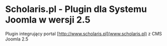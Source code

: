 Scholaris.pl - Plugin dla Systemu Joomla w wersji 2.5
=============

Plugin integrujący portal [http://www.scholaris.pl](www.scholaris.pl) z CMS Joomla 2.5
